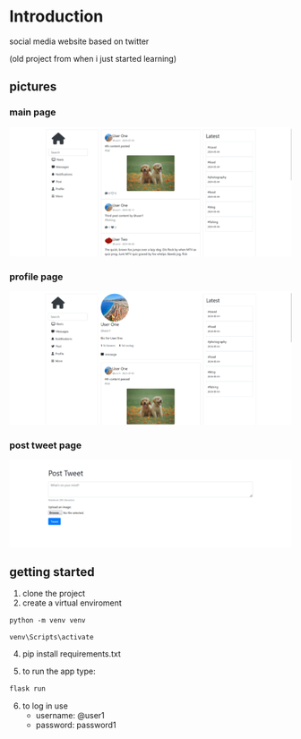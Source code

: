 # Introduction

social media website based on twitter

(old project from when i just started learning)

## pictures

### main page

![main page](main_page.png)

### profile page

![profile page](profile%20page.png)

### post tweet page

![post](post%20tweet.png)

## getting started

1. clone the project
2. create a virtual enviroment
  ```
  python -m venv venv
  ```
  ```
  venv\Scripts\activate
  ```
4. pip install requirements.txt
   
5. to run the app type:
```bash
flask run
```
6. to log in use
   - username: @user1
   - password: password1
    

